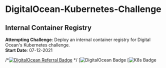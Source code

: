 # DigitalOcean-Kubernetes-Challenge
## Internal Container Registry

**Attempting Challenge**: Deploy an internal container registry for Digital Ocean's Kubernetes challenge.<br>
**Start Date**: 07-12-2021

/*[![DigitalOcean Referral Badge](https://web-platforms.sfo2.cdn.digitaloceanspaces.com/WWW/Badge%201.svg)](https://www.digitalocean.com/?refcode=a9cc9b42d247&utm_campaign=Referral_Invite&utm_medium=Referral_Program&utm_source=badge) */
[![DigitalOcean Badge](https://web-platforms.sfo2.cdn.digitaloceanspaces.com/WWW/Badge%201.svg)
[![K8s Badge](https://img.icons8.com/color/48/000000/kubernetes.png)

